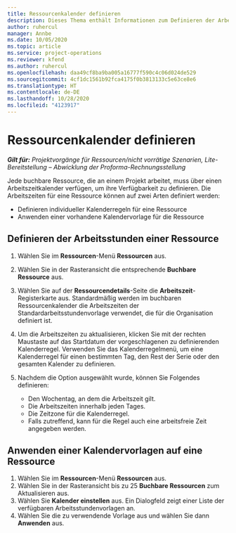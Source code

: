 ```yaml
---
title: Ressourcenkalender definieren
description: Dieses Thema enthält Informationen zum Definieren der Arbeitsstundenkalender für Ressourcen in Project Operations.
author: ruhercul
manager: Annbe
ms.date: 10/05/2020
ms.topic: article
ms.service: project-operations
ms.reviewer: kfend
ms.author: ruhercul
ms.openlocfilehash: daa49cf8ba9ba005a16777f590c4c06d024de529
ms.sourcegitcommit: 4cf1dc1561b92fca4175f0b3813133c5e63ce8e6
ms.translationtype: HT
ms.contentlocale: de-DE
ms.lasthandoff: 10/28/2020
ms.locfileid: "4123917"
---
```

# <a name="define-resource-calendars"></a>Ressourcenkalender definieren

_**Gilt für:** Projektvorgänge für Ressourcen/nicht vorrätige Szenarien, Lite-Bereitstellung – Abwicklung der Proforma-Rechnungsstellung_

Jede buchbare Ressource, die an einem Projekt arbeitet, muss über einen Arbeitszeitkalender verfügen, um ihre Verfügbarkeit zu definieren. Die Arbeitszeiten für eine Ressource können auf zwei Arten definiert werden: 

   - Definieren individueller Kalenderregeln für eine Ressource
   - Anwenden einer vorhandene Kalendervorlage für die Ressource

## <a name="define-a-resources-working-hours"></a>Definieren der Arbeitsstunden einer Ressource

1. Wählen Sie im **Ressourcen**-Menü **Ressourcen** aus.
2. Wählen Sie in der Rasteransicht die entsprechende **Buchbare Ressource** aus.
3. Wählen Sie auf der **Ressourcendetails**-Seite die **Arbeitszeit**-Registerkarte aus. Standardmäßig werden im buchbaren Ressourcenkalender die Arbeitszeiten der Standardarbeitsstundenvorlage verwendet, die für die Organisation definiert ist.
4. Um die Arbeitszeiten zu aktualisieren, klicken Sie mit der rechten Maustaste auf das Startdatum der vorgeschlagenen zu definierenden Kalenderregel. Verwenden Sie das Kalenderregelmenü, um eine Kalenderregel für einen bestimmten Tag, den Rest der Serie oder den gesamten Kalender zu definieren.
5. Nachdem die Option ausgewählt wurde, können Sie Folgendes definieren:

    - Den Wochentag, an dem die Arbeitszeit gilt.
    - Die Arbeitszeiten innerhalb jeden Tages.
    - Die Zeitzone für die Kalenderregel.
    - Falls zutreffend, kann für die Regel auch eine arbeitsfreie Zeit angegeben werden.

## <a name="applying-a-calendar-template-to-a-resource"></a>Anwenden einer Kalendervorlagen auf eine Ressource

1. Wählen Sie im **Ressourcen**-Menü **Ressourcen** aus.
2. Wählen Sie in der Rasteransicht bis zu 25 **Buchbare Ressourcen** zum Aktualisieren aus.
3. Wählen Sie **Kalender einstellen** aus. Ein Dialogfeld zeigt einer Liste der verfügbaren Arbeitsstundenvorlagen an.
4. Wählen Sie die zu verwendende Vorlage aus und wählen Sie dann **Anwenden** aus.
